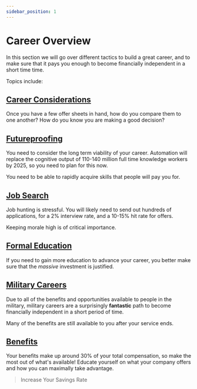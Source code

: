 ```yaml
---
sidebar_position: 1
---
```


# Career Overview

In this section we will go over different tactics to build a great career, and to make sure that it pays you enough to become financially independent in a short time time.

Topics include:

## [Career Considerations](considerations.md)

Once you have a few offer sheets in hand, how do you compare them to one another? How do you know you are making a good decision?

## [Futureproofing](futureproofing.md)

You need to consider the long term viability of your career. Automation will replace the cognitive output of 110-140 million full time knowledge workers by 2025, so you need to plan for this now.

You need to be able to rapidly acquire skills that people will pay you for.

## [Job Search](job-search.md)

Job hunting is stressful. You will likely need to send out hundreds of applications, for a 2% interview rate, and a 10-15% hit rate for offers. 

Keeping morale high is of critical importance.

## [Formal Education](formal-education.md)

If you need to gain more education to advance your career, you better make sure that the *massive* investment is justified.

## [Military Careers](military.md)

Due to all of the benefits and opportunities available to people in the military, military careers are a surprisingly **fantastic** path to become financially independent in a short period of time. 

Many of the benefits are still available to you after your service ends.

## [Benefits](benefits.md)

Your benefits make up around 30% of your total compensation, so make the most out of what's available! Educate yourself on what your company offers and how you can maximally take advantage.

>Increase Your Savings Rate